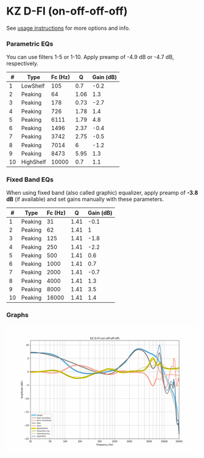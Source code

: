 # KZ D-FI (on-off-off-off)
See [usage instructions](https://github.com/jaakkopasanen/AutoEq#usage) for more options and info.

### Parametric EQs
You can use filters 1-5 or 1-10. Apply preamp of -4.9 dB or -4.7 dB, respectively.

|   # | Type      |   Fc (Hz) |    Q |   Gain (dB) |
|-----|-----------|-----------|------|-------------|
|   1 | LowShelf  |       105 | 0.7  |        -0.2 |
|   2 | Peaking   |        64 | 1.06 |         1.3 |
|   3 | Peaking   |       178 | 0.73 |        -2.7 |
|   4 | Peaking   |       726 | 1.78 |         1.4 |
|   5 | Peaking   |      6111 | 1.79 |         4.8 |
|   6 | Peaking   |      1496 | 2.37 |        -0.4 |
|   7 | Peaking   |      3742 | 2.75 |        -0.5 |
|   8 | Peaking   |      7014 | 6    |        -1.2 |
|   9 | Peaking   |      8473 | 5.95 |         1.3 |
|  10 | HighShelf |     10000 | 0.7  |         1.1 |

### Fixed Band EQs
When using fixed band (also called graphic) equalizer, apply preamp of **-3.8 dB** (if available) and set gains manually with these parameters.

|   # | Type    |   Fc (Hz) |    Q |   Gain (dB) |
|-----|---------|-----------|------|-------------|
|   1 | Peaking |        31 | 1.41 |        -0.1 |
|   2 | Peaking |        62 | 1.41 |         1   |
|   3 | Peaking |       125 | 1.41 |        -1.8 |
|   4 | Peaking |       250 | 1.41 |        -2.2 |
|   5 | Peaking |       500 | 1.41 |         0.6 |
|   6 | Peaking |      1000 | 1.41 |         0.7 |
|   7 | Peaking |      2000 | 1.41 |        -0.7 |
|   8 | Peaking |      4000 | 1.41 |         1.3 |
|   9 | Peaking |      8000 | 1.41 |         3.5 |
|  10 | Peaking |     16000 | 1.41 |         1.4 |

### Graphs
![](./KZ%20D-FI%20(on-off-off-off).png)
